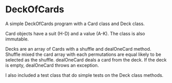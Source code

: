 DeckOfCards
===========

A simple DeckOfCards program with a Card class and Deck class.

Card objects have a suit (H-D) and a value (A-K). The class is also immutable.

Decks are an array of Cards with a shuffle and dealOneCard method.
Shuffle mixed the card array with each permutations are equal likely to be selected as the shuffle.
dealOneCard deals a card from the deck. If the deck is empty, dealOneCard throws an exception.

I also included a test class that do simple tests on the Deck class methods.
